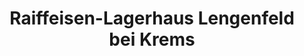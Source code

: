 ---
title: "Raiffeisen-Lagerhaus Lengenfeld bei Krems"
url: /lengenfeld/raiffeisen-lagerhaus-lengenfeld-bei-krems/
shop: Landwirtschaftlich
---